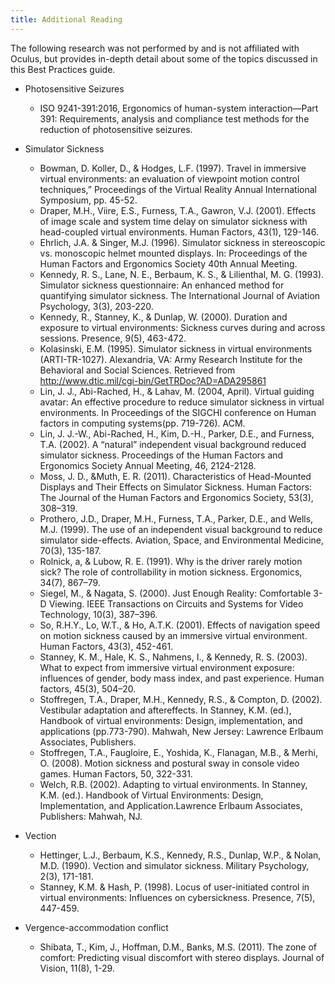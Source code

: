 ```yaml
---
title: Additional Reading
---
```

The following research was not performed by and is not affiliated with Oculus, but provides in-depth detail about some of the topics discussed in this Best Practices guide. 

* Photosensitive Seizures


	+ ISO 9241-391:2016, Ergonomics of human-system interaction—Part 391: Requirements, analysis and compliance test methods for the reduction of photosensitive seizures.
	
* Simulator Sickness


	+ Bowman, D. Koller, D., & Hodges, L.F. (1997). Travel in immersive virtual environments: an evaluation of viewpoint motion control techniques,” Proceedings of the Virtual Reality Annual International Symposium, pp. 45-52.
	+ Draper, M.H., Viire, E.S., Furness, T.A., Gawron, V.J. (2001). Effects of image scale and system time delay on simulator sickness with head-coupled virtual environments. Human Factors, 43(1), 129-146.
	+ Ehrlich, J.A. & Singer, M.J. (1996). Simulator sickness in stereoscopic vs. monoscopic helmet mounted displays. In: Proceedings of the Human Factors and Ergonomics Society 40th Annual Meeting.
	+ Kennedy, R. S., Lane, N. E., Berbaum, K. S., & Lilienthal, M. G. (1993). Simulator sickness questionnaire: An enhanced method for quantifying simulator sickness. The International Journal of Aviation Psychology, 3(3), 203-220.
	+ Kennedy, R., Stanney, K., & Dunlap, W. (2000). Duration and exposure to virtual environments: Sickness curves during and across sessions. Presence, 9(5), 463-472.
	+ Kolasinski, E.M. (1995). Simulator sickness in virtual environments (ARTI-TR-1027). Alexandria, VA: Army Research Institute for the Behavioral and Social Sciences. Retrieved from http://www.dtic.mil/cgi-bin/GetTRDoc?AD=ADA295861
	+ Lin, J. J., Abi-Rached, H., & Lahav, M. (2004, April). Virtual guiding avatar: An effective procedure to reduce simulator sickness in virtual environments. In Proceedings of the SIGCHI conference on Human factors in computing systems(pp. 719-726). ACM.
	+ Lin, J. J.-W., Abi-Rached, H., Kim, D.-H., Parker, D.E., and Furness, T.A. (2002). A “natural” independent visual background reduced simulator sickness. Proceedings of the Human Factors and Ergonomics Society Annual Meeting, 46, 2124-2128.
	+ Moss, J. D., &Muth, E. R. (2011). Characteristics of Head-Mounted Displays and Their Effects on Simulator Sickness. Human Factors: The Journal of the Human Factors and Ergonomics Society, 53(3), 308–319.
	+ Prothero, J.D., Draper, M.H., Furness, T.A., Parker, D.E., and Wells, M.J. (1999). The use of an independent visual background to reduce simulator side-effects. Aviation, Space, and Environmental Medicine, 70(3), 135-187.
	+ Rolnick, a, & Lubow, R. E. (1991). Why is the driver rarely motion sick? The role of controllability in motion sickness. Ergonomics, 34(7), 867–79.
	+ Siegel, M., & Nagata, S. (2000). Just Enough Reality: Comfortable 3-D Viewing. IEEE Transactions on Circuits and Systems for Video Technology, 10(3), 387–396.
	+ So, R.H.Y., Lo, W.T., & Ho, A.T.K. (2001). Effects of navigation speed on motion sickness caused by an immersive virtual environment. Human Factors, 43(3), 452-461.
	+ Stanney, K. M., Hale, K. S., Nahmens, I., & Kennedy, R. S. (2003). What to expect from immersive virtual environment exposure: influences of gender, body mass index, and past experience. Human factors, 45(3), 504–20.
	+ Stoffregen, T.A., Draper, M.H., Kennedy, R.S., & Compton, D. (2002). Vestibular adaptation and aftereffects. In Stanney, K.M. (ed.), Handbook of virtual environments: Design, implementation, and applications (pp.773-790). Mahwah, New Jersey: Lawrence Erlbaum Associates, Publishers.
	+ Stoffregen, T.A., Faugloire, E., Yoshida, K., Flanagan, M.B., & Merhi, O. (2008). Motion sickness and postural sway in console video games. Human Factors, 50, 322-331.
	+ Welch, R.B. (2002). Adapting to virtual environments. In Stanney, K.M. (ed.). Handbook of Virtual Environments: Design, Implementation, and Application.Lawrence Erlbaum Associates, Publishers: Mahwah, NJ.
	
* Vection


	+ Hettinger, L.J., Berbaum, K.S., Kennedy, R.S., Dunlap, W.P., & Nolan, M.D. (1990). Vection and simulator sickness. Military Psychology, 2(3), 171-181.
	+ Stanney, K.M. & Hash, P. (1998). Locus of user-initiated control in virtual environments: Influences on cybersickness. Presence, 7(5), 447-459.
	
* Vergence-accommodation conflict


	+ Shibata, T., Kim, J., Hoffman, D.M., Banks, M.S. (2011). The zone of comfort: Predicting visual discomfort with stereo displays. Journal of Vision, 11(8), 1-29.
	
